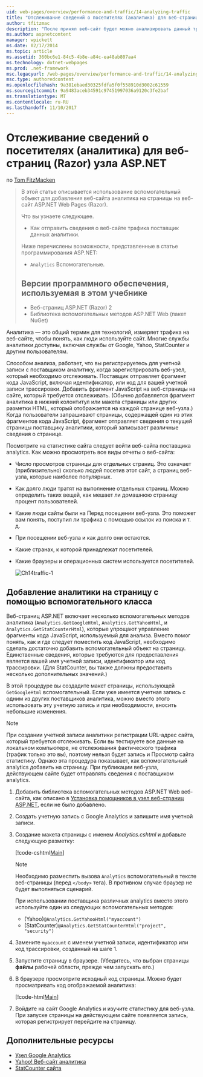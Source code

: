 ```yaml
---
uid: web-pages/overview/performance-and-traffic/14-analyzing-traffic
title: "Отслеживание сведений о посетителях (аналитика) для веб-страниц ASP.NET (Razor) сайта | Документы Microsoft"
author: tfitzmac
description: "После принял веб-сайт будет можно анализировать данный трафик веб-сайта."
ms.author: aspnetcontent
manager: wpickett
ms.date: 02/17/2014
ms.topic: article
ms.assetid: 360bc6e1-84c5-4b8e-a84c-ea48ab807aa4
ms.technology: dotnet-webpages
ms.prod: .net-framework
msc.legacyurl: /web-pages/overview/performance-and-traffic/14-analyzing-traffic
msc.type: authoredcontent
ms.openlocfilehash: 9a381ebaed30325fdfa5f0f558910d3002c61559
ms.sourcegitcommit: 9a9483aceb34591c97451997036a9120c3fe2baf
ms.translationtype: MT
ms.contentlocale: ru-RU
ms.lasthandoff: 11/10/2017
---
```

<a name="tracking-visitor-information-analytics-for-an-aspnet-web-pages-razor-site"></a>Отслеживание сведений о посетителях (аналитика) для веб-страниц (Razor) узла ASP.NET
====================
по [Tom FitzMacken](https://github.com/tfitzmac)

> В этой статье описывается использование вспомогательный объект для добавления веб-сайта аналитика на страницы на веб-сайт ASP.NET Web Pages (Razor).
> 
> Что вы узнаете следующее.
> 
> - Как отправить сведения о веб-сайте трафика поставщик данных аналитики.
> 
> Ниже перечислены возможности, представленные в статье программирования ASP.NET:
> 
> - `Analytics` Вспомогательные.
>   
> 
> ## <a name="software-versions-used-in-the-tutorial"></a>Версии программного обеспечения, используемая в этом учебнике
> 
> 
> - Веб-страниц ASP.NET (Razor) 2
> - Библиотека вспомогательных методов ASP.NET Web (пакет NuGet)


Аналитика — это общий термин для технологий, измеряет трафика на веб-сайте, чтобы понять, как люди используйте сайт. Многие службы аналитики доступны, включая службы от Google, Yahoo, StatCounter и другим пользователям.

Способом анализа, работает, что вы регистрируетесь для учетной записи с поставщиком аналитику, когда зарегистрировать веб-узел, который необходимо отслеживать. Поставщик отправляет фрагмент кода JavaScript, включая идентификатор, или код для вашей учетной записи трассировки. Добавить фрагмент JavaScript на веб-страницы на сайте, который требуется отслеживать. (Обычно добавляется фрагмент аналитика в нижний колонтитул или макета страницы или других разметки HTML, который отображается на каждой странице веб-узла.) Когда пользователи запрашивают страницы, содержащей один из этих фрагментов кода JavaScript, фрагмент отправляет сведения о текущей страницы поставщику аналитики, который записывает различные сведения о странице.

Посмотрите на статистике сайта следует войти веб-сайта поставщика analytics. Как можно просмотреть все виды отчеты о веб-сайта:

- Число просмотров страницы для отдельных страниц. Это означает (приблизительно) сколько людей посетив этот сайт, а страниц веб-узла, которые наиболее популярных.
- Как долго люди тратят на выполнение отдельных страниц. Можно определить таких вещей, как мешает ли домашнюю страницу процент пользователей.
- Какие люди сайты были на Перед посещении веб-узла. Это поможет вам понять, поступил ли трафика с помощью ссылок из поиска и т. д.
- При посещении веб-узла и как долго они остаются.
- Какие странах, к которой принадлежат посетителей.
- Какие браузеры и операционных систем используется посетителей.

    ![Ch14traffic-1](14-analyzing-traffic/_static/image1.jpg)

## <a name="using-a-helper-to-add-analytics-to-a-page"></a>Добавление аналитики на страницу с помощью вспомогательного класса

Веб-страниц ASP.NET включает несколько вспомогательных методов аналитика (`Analytics.GetGoogleHtml`, `Analytics.GetYahooHtml`, и `Analytics.GetStatCounterHtml`), которые упрощают управление фрагменты кода JavaScript, используемый для анализа. Вместо помог понять, как и где следует поместить код JavaScript, необходимо сделать достаточно добавить вспомогательный объект на страницу. Единственные сведения, которые требуются для предоставления является вашей имя учетной записи, идентификатор или код трассировки. (Для StatCounter, вы также должны предоставить несколько дополнительных значений.)

В этой процедуре вы создадите макет страницы, использующей `GetGoogleHtml` вспомогательный. Если уже имеется учетная запись с одним из других поставщиков аналитика, можно вместо этого использовать эту учетную запись и при необходимости, вносить небольшие изменения.

> [!NOTE]
> При создании учетной записи аналитики регистрации URL-адрес сайта, который требуется отслеживать. Если вы тестируете все данные на локальном компьютере, не отслеживания фактического трафика (трафик только это вы), поэтому нельзя будет запись и Просмотр сайта статистику. Однако эта процедура показывает, как вспомогательный analytics добавить на страницу. При публикации веб-узла, действующем сайте будет отправлять сведения с поставщиком analytics.


1. Добавить библиотека вспомогательных методов ASP.NET Web веб-сайта, как описано в [Установка помощников в узел веб-страниц ASP.NET](https://go.microsoft.com/fwlink/?LinkId=252372), если не было добавлено.
2. Создать учетную запись с Google Analytics и запишите имя учетной записи.
3. Создание макета страницы с именем *Analytics.cshtml* и добавьте следующую разметку:

    [!code-cshtml[Main](14-analyzing-traffic/samples/sample1.cshtml)]

    > [!NOTE]
    > Необходимо разместить вызова `Analytics` вспомогательный в тексте веб-страницы (перед `</body>` тега). В противном случае браузер не будет выполняться сценарий.

    При использовании поставщика различных analytics вместо этого используйте один из следующих вспомогательных методов:

    - (Yahoo)`@Analytics.GetYahooHtml("myaccount")`
    - (StatCounter)`@Analytics.GetStatCounterHtml("project", "security")`
4. Замените `myaccount` с именем учетной записи, идентификатор или код трассировки, созданный на шаге 1.
5. Запустите страницу в браузере. (Убедитесь, что выбран страницы **файлы** рабочей области, прежде чем запускать его.)
6. В браузере просмотрите исходный код страницы. Можно будет просматривать код отображаемой аналитика:

    [!code-html[Main](14-analyzing-traffic/samples/sample2.html)]
7. Войдите на сайт Google Analytics и изучите статистику для веб-узла. При запуске страницы на действующем сайте появляется запись, которая регистрирует перейдите на страницу.

<a id="Additional_Resources"></a>
## <a name="additional-resources"></a>Дополнительные ресурсы

- [Узел Google Analytics](https://www.google.com/analytics/)
- [Yahoo! Веб-сайт аналитика](http://help.yahoo.com/l/us/yahoo/ywa/)
- [StatCounter сайта](http://statcounter.com/)

